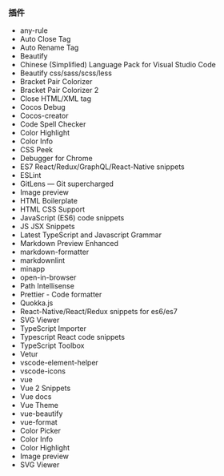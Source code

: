 

### 插件

* any-rule
* Auto Close Tag
* Auto Rename Tag
* Beautify
* Chinese (Simplified) Language Pack for Visual Studio Code
* Beautify css/sass/scss/less
* Bracket Pair Colorizer
* Bracket Pair Colorizer 2
* Close HTML/XML tag
* Cocos Debug
* Cocos-creator
* Code Spell Checker
* Color Highlight
* Color Info
* CSS Peek
* Debugger for Chrome
* ES7 React/Redux/GraphQL/React-Native snippets
* ESLint
* GitLens — Git supercharged
* Image preview
* HTML Boilerplate
* HTML CSS Support
* JavaScript (ES6) code snippets
* JS JSX Snippets
* Latest TypeScript and Javascript Grammar
* Markdown Preview Enhanced
* markdown-formatter
* markdownlint
* minapp
* open-in-browser
* Path Intellisense
* Prettier - Code formatter
* Quokka.js
* React-Native/React/Redux snippets for es6/es7
* SVG Viewer
* TypeScript Importer
* Typescript React code snippets
* TypeScript Toolbox
* Vetur
* vscode-element-helper
* vscode-icons
* vue
* Vue 2 Snippets
* Vue docs
* Vue Theme
* vue-beautify
* vue-format
* Color Picker
* Color Info
* Color Highlight
* Image preview
* SVG Viewer



